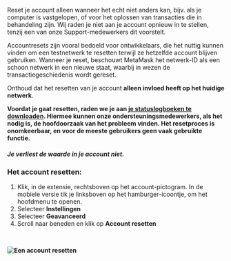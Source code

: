 Reset je account alleen wanneer het echt niet anders kan, bijv. als je computer is vastgelopen, of voor het oplossen van transacties die in behandeling zijn. Wij raden je niet aan je account opnieuw in te stellen, tenzij een van onze Support-medewerkers dit voorstelt.


Accountresets zijn vooral bedoeld voor ontwikkelaars, die het nuttig kunnen vinden om een testnetwerk te resetten terwijl ze hetzelfde account blijven gebruiken. Wanneer je reset, beschouwt MetaMask het netwerk-ID als een schoon netwerk in een nieuwe staat, waarbij in wezen de transactiegeschiedenis wordt gereset.


Onthoud dat het resetten van je account **alleen invloed heeft op het huidige netwerk**.


**Voordat je gaat resetten, raden we je aan [je statuslogboeken te downloaden](https://support.metamask.io/hc/en-us/articles/360015290092). Hiermee kunnen onze ondersteuningsmedewerkers, als het nodig is, de hoofdoorzaak van het probleem vinden. Het resetproces is onomkeerbaar, en voor de meeste gebruikers geen vaak gebruikte functie.**


#### ***Je verliest de waarde in je account niet.***


### Het account resetten:


1. Klik, in de extensie, rechtsboven op het account-pictogram. In de mobiele versie tik je linksboven op het hamburger-icoontje, om het hoofdmenu te openen.
2. Selecteer **Instellingen**
3. Selecteer **Geavanceerd**
4. Scroll naar beneden en klik op **Account resetten**


 


**![Een account resetten](https://support.metamask.io/hc/article_attachments/9186048730139/How_to_reset_an_account.gif)**

